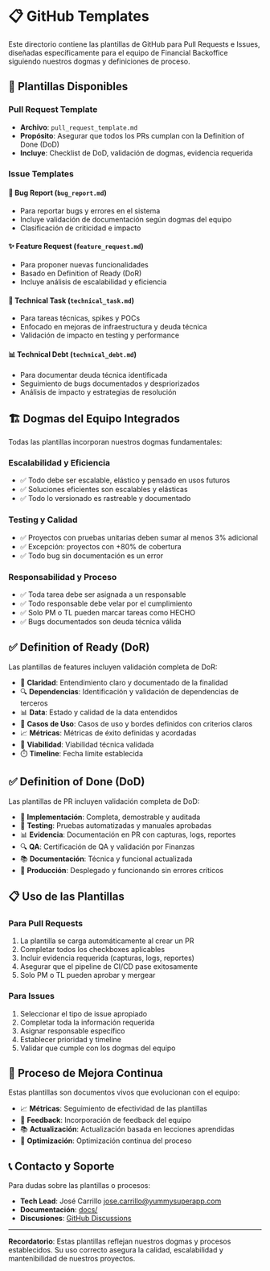 # 📋 GitHub Templates

Este directorio contiene las plantillas de GitHub para Pull Requests e Issues, diseñadas específicamente para el equipo de Financial Backoffice siguiendo nuestros dogmas y definiciones de proceso.

## 🎯 Plantillas Disponibles

### Pull Request Template

- **Archivo**: `pull_request_template.md`
- **Propósito**: Asegurar que todos los PRs cumplan con la Definition of Done (DoD)
- **Incluye**: Checklist de DoD, validación de dogmas, evidencia requerida

### Issue Templates

#### 🐛 Bug Report (`bug_report.md`)

- Para reportar bugs y errores en el sistema
- Incluye validación de documentación según dogmas del equipo
- Clasificación de criticidad e impacto

#### ✨ Feature Request (`feature_request.md`)

- Para proponer nuevas funcionalidades
- Basado en Definition of Ready (DoR)
- Incluye análisis de escalabilidad y eficiencia

#### 🔧 Technical Task (`technical_task.md`)

- Para tareas técnicas, spikes y POCs
- Enfocado en mejoras de infraestructura y deuda técnica
- Validación de impacto en testing y performance

#### 📊 Technical Debt (`technical_debt.md`)

- Para documentar deuda técnica identificada
- Seguimiento de bugs documentados y despriorizados
- Análisis de impacto y estrategias de resolución

## 🏗️ Dogmas del Equipo Integrados

Todas las plantillas incorporan nuestros dogmas fundamentales:

### Escalabilidad y Eficiencia

- ✅ Todo debe ser escalable, elástico y pensado en usos futuros
- ✅ Soluciones eficientes son escalables y elásticas
- ✅ Todo lo versionado es rastreable y documentado

### Testing y Calidad

- ✅ Proyectos con pruebas unitarias deben sumar al menos 3% adicional
- ✅ Excepción: proyectos con +80% de cobertura
- ✅ Todo bug sin documentación es un error

### Responsabilidad y Proceso

- ✅ Toda tarea debe ser asignada a un responsable
- ✅ Todo responsable debe velar por el cumplimiento
- ✅ Solo PM o TL pueden marcar tareas como HECHO
- ✅ Bugs documentados son deuda técnica válida

## ✅ Definition of Ready (DoR)

Las plantillas de features incluyen validación completa de DoR:

- 🎯 **Claridad**: Entendimiento claro y documentado de la finalidad
- 🔍 **Dependencias**: Identificación y validación de dependencias de terceros
- 📊 **Data**: Estado y calidad de la data entendidos
- 🎯 **Casos de Uso**: Casos de uso y bordes definidos con criterios claros
- 📈 **Métricas**: Métricas de éxito definidas y acordadas
- 🔧 **Viabilidad**: Viabilidad técnica validada
- ⏱️ **Timeline**: Fecha límite establecida

## ✅ Definition of Done (DoD)

Las plantillas de PR incluyen validación completa de DoD:

- 🚀 **Implementación**: Completa, demostrable y auditada
- 🧪 **Testing**: Pruebas automatizadas y manuales aprobadas
- 📊 **Evidencia**: Documentación en PR con capturas, logs, reportes
- 🔍 **QA**: Certificación de QA y validación por Finanzas
- 📚 **Documentación**: Técnica y funcional actualizada
- 🎯 **Producción**: Desplegado y funcionando sin errores críticos

## 📋 Uso de las Plantillas

### Para Pull Requests

1. La plantilla se carga automáticamente al crear un PR
2. Completar todos los checkboxes aplicables
3. Incluir evidencia requerida (capturas, logs, reportes)
4. Asegurar que el pipeline de CI/CD pase exitosamente
5. Solo PM o TL pueden aprobar y mergear

### Para Issues

1. Seleccionar el tipo de issue apropiado
2. Completar toda la información requerida
3. Asignar responsable específico
4. Establecer prioridad y timeline
5. Validar que cumple con los dogmas del equipo

## 🔄 Proceso de Mejora Continua

Estas plantillas son documentos vivos que evolucionan con el equipo:

- 📈 **Métricas**: Seguimiento de efectividad de las plantillas
- 🔄 **Feedback**: Incorporación de feedback del equipo
- 📚 **Actualización**: Actualización basada en lecciones aprendidas
- 🎯 **Optimización**: Optimización continua del proceso

## 📞 Contacto y Soporte

Para dudas sobre las plantillas o procesos:

- **Tech Lead**: José Carrillo <jose.carrillo@yummysuperapp.com>
- **Documentación**: [docs/](../docs/)
- **Discusiones**: [GitHub Discussions](../../discussions)

---

**Recordatorio**: Estas plantillas reflejan nuestros dogmas y procesos establecidos. Su uso correcto asegura la calidad, escalabilidad y mantenibilidad de nuestros proyectos.
